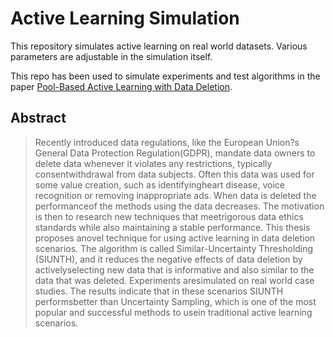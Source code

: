 # Active Learning Simulation
This repository simulates active learning on real world datasets. Various parameters are adjustable in the simulation itself.

This repo has been used to simulate experiments and test algorithms in the paper [Pool-Based Active Learning with Data Deletion](https://www.overleaf.com/read/phcgtjsrmqgb).

## Abstract
> Recently introduced data regulations, like the European Union?s General Data Protection Regulation(GDPR), mandate data owners to delete data whenever it violates any restrictions, typically consentwithdrawal from data subjects.  Often this data was used for some value creation, such as identifyingheart disease, voice recognition or removing inappropriate ads. When data is deleted the performanceof the methods using the data decreases. The motivation is then to research new techniques that meetrigorous data ethics standards while also maintaining a stable performance.  This thesis proposes anovel technique for using active learning in data deletion scenarios.  The algorithm is called Similar-Uncertainty Thresholding (SIUNTH), and it reduces the negative effects of data deletion by activelyselecting new data that is informative and also similar to the data that was deleted.  Experiments aresimulated on real world case studies.  The results indicate that in these scenarios SIUNTH performsbetter than Uncertainty Sampling, which is one of the most popular and successful methods to usein traditional active learning scenarios.